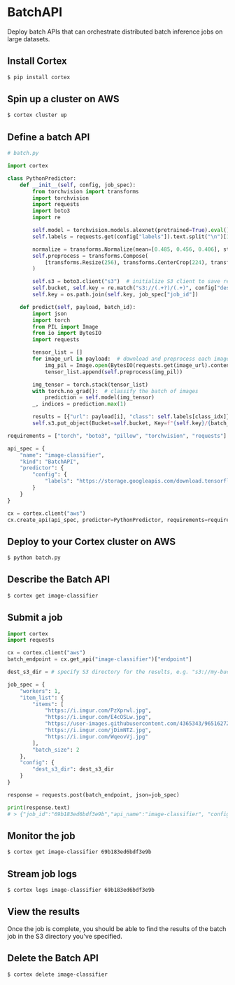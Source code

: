 # BatchAPI

Deploy batch APIs that can orchestrate distributed batch inference jobs on large datasets.

## Install Cortex

```bash
$ pip install cortex
```

## Spin up a cluster on AWS

```bash
$ cortex cluster up
```

## Define a batch API

```python
# batch.py

import cortex

class PythonPredictor:
    def __init__(self, config, job_spec):
        from torchvision import transforms
        import torchvision
        import requests
        import boto3
        import re

        self.model = torchvision.models.alexnet(pretrained=True).eval()
        self.labels = requests.get(config["labels"]).text.split("\n")[1:]

        normalize = transforms.Normalize(mean=[0.485, 0.456, 0.406], std=[0.229, 0.224, 0.225])
        self.preprocess = transforms.Compose(
            [transforms.Resize(256), transforms.CenterCrop(224), transforms.ToTensor(), normalize]
        )

        self.s3 = boto3.client("s3")  # initialize S3 client to save results
        self.bucket, self.key = re.match("s3://(.+?)/(.+)", config["dest_s3_dir"]).groups()
        self.key = os.path.join(self.key, job_spec["job_id"])

    def predict(self, payload, batch_id):
        import json
        import torch
        from PIL import Image
        from io import BytesIO
        import requests

        tensor_list = []
        for image_url in payload:  # download and preprocess each image
            img_pil = Image.open(BytesIO(requests.get(image_url).content))
            tensor_list.append(self.preprocess(img_pil))

        img_tensor = torch.stack(tensor_list)
        with torch.no_grad():  # classify the batch of images
            prediction = self.model(img_tensor)
        _, indices = prediction.max(1)

        results = [{"url": payload[i], "class": self.labels[class_idx]} for i, class_idx in enumerate(indices)]
        self.s3.put_object(Bucket=self.bucket, Key=f"{self.key}/{batch_id}.json", Body=json.dumps(results))

requirements = ["torch", "boto3", "pillow", "torchvision", "requests"]

api_spec = {
    "name": "image-classifier",
    "kind": "BatchAPI",
    "predictor": {
        "config": {
            "labels": "https://storage.googleapis.com/download.tensorflow.org/data/ImageNetLabels.txt"
        }
    }
}

cx = cortex.client("aws")
cx.create_api(api_spec, predictor=PythonPredictor, requirements=requirements)
```

## Deploy to your Cortex cluster on AWS

```bash
$ python batch.py
```

## Describe the Batch API

```bash
$ cortex get image-classifier
```

## Submit a job

```python
import cortex
import requests

cx = cortex.client("aws")
batch_endpoint = cx.get_api("image-classifier")["endpoint"]

dest_s3_dir = # specify S3 directory for the results, e.g. "s3://my-bucket/dir" or "gs://my-bucket/dir" (make sure your cluster has access to this bucket)

job_spec = {
    "workers": 1,
    "item_list": {
        "items": [
            "https://i.imgur.com/PzXprwl.jpg",
            "https://i.imgur.com/E4cOSLw.jpg",
            "https://user-images.githubusercontent.com/4365343/96516272-d40aa980-1234-11eb-949d-8e7e739b8345.jpg",
            "https://i.imgur.com/jDimNTZ.jpg",
            "https://i.imgur.com/WqeovVj.jpg"
        ],
        "batch_size": 2
    },
    "config": {
        "dest_s3_dir": dest_s3_dir
    }
}

response = requests.post(batch_endpoint, json=job_spec)

print(response.text)
# > {"job_id":"69b183ed6bdf3e9b","api_name":"image-classifier", "config": {"dest_s3_dir": ...}}
```

## Monitor the job

```bash
$ cortex get image-classifier 69b183ed6bdf3e9b
```

## Stream job logs

```bash
$ cortex logs image-classifier 69b183ed6bdf3e9b
```

## View the results

Once the job is complete, you should be able to find the results of the batch job in the S3 directory you've specified.

## Delete the Batch API

```bash
$ cortex delete image-classifier
```

